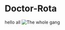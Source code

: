 # Doctor-Rota
hello all
![The whole gang](https://github.com/henryletton/Doctor-Rota/blob/hl_test_branch/Resources/Team%20Photo.png) 